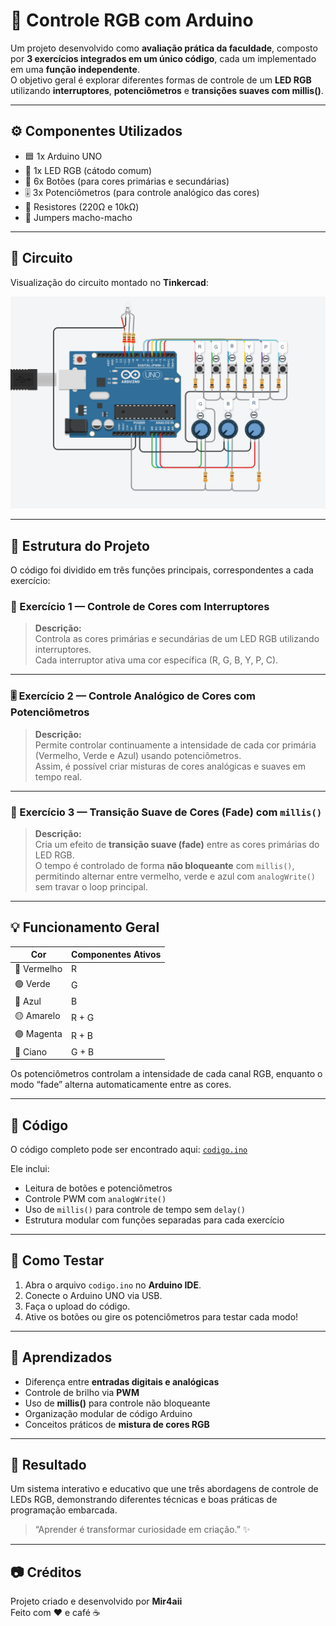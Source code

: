 # 🎨 Controle RGB com Arduino  

Um projeto desenvolvido como **avaliação prática da faculdade**, composto por **3 exercícios integrados em um único código**, cada um implementado em uma **função independente**.  
O objetivo geral é explorar diferentes formas de controle de um **LED RGB** utilizando **interruptores**, **potenciômetros** e **transições suaves com millis()**.

---

## ⚙️ Componentes Utilizados  

- 🟦 1x Arduino UNO  
- 🔴 1x LED RGB (cátodo comum)  
- 🔘 6x Botões (para cores primárias e secundárias)  
- 🎚️ 3x Potenciômetros (para controle analógico das cores)  
- 🪫 Resistores (220Ω e 10kΩ)  
- 🔌 Jumpers macho-macho  

---

## 🔩 Circuito  

Visualização do circuito montado no **Tinkercad**:  

![Circuito RGB](circuito.png)

---

## 🧠 Estrutura do Projeto  

O código foi dividido em três funções principais, correspondentes a cada exercício:

### 🧩 Exercício 1 — Controle de Cores com Interruptores  
> **Descrição:**  
> Controla as cores primárias e secundárias de um LED RGB utilizando interruptores.  
> Cada interruptor ativa uma cor específica (R, G, B, Y, P, C).  

---

### 🎚️ Exercício 2 — Controle Analógico de Cores com Potenciômetros  
> **Descrição:**  
> Permite controlar continuamente a intensidade de cada cor primária (Vermelho, Verde e Azul) usando potenciômetros.  
> Assim, é possível criar misturas de cores analógicas e suaves em tempo real.  

---

### 🌈 Exercício 3 — Transição Suave de Cores (Fade) com `millis()`  
> **Descrição:**  
> Cria um efeito de **transição suave (fade)** entre as cores primárias do LED RGB.  
> O tempo é controlado de forma **não bloqueante** com `millis()`, permitindo alternar entre vermelho, verde e azul com `analogWrite()` sem travar o loop principal.  

---

## 💡 Funcionamento Geral  

| Cor | Componentes Ativos |
|------|--------------------|
| 🔴 Vermelho | R |
| 🟢 Verde | G |
| 🔵 Azul | B |
| 🟡 Amarelo | R + G |
| 🟣 Magenta | R + B |
| 🔵 Ciano | G + B |

Os potenciômetros controlam a intensidade de cada canal RGB, enquanto o modo “fade” alterna automaticamente entre as cores.

---

## 📄 Código  

O código completo pode ser encontrado aqui: [`codigo.ino`](codigo.ino)  

Ele inclui:
- Leitura de botões e potenciômetros  
- Controle PWM com `analogWrite()`  
- Uso de `millis()` para controle de tempo sem `delay()`  
- Estrutura modular com funções separadas para cada exercício  

---

## 🚀 Como Testar  

1. Abra o arquivo `codigo.ino` no **Arduino IDE**.  
2. Conecte o Arduino UNO via USB.  
3. Faça o upload do código.  
4. Ative os botões ou gire os potenciômetros para testar cada modo!  

---

## 🧩 Aprendizados  

- Diferença entre **entradas digitais e analógicas**  
- Controle de brilho via **PWM**  
- Uso de **millis()** para controle não bloqueante  
- Organização modular de código Arduino  
- Conceitos práticos de **mistura de cores RGB**

---

## 🏁 Resultado  

Um sistema interativo e educativo que une três abordagens de controle de LEDs RGB, demonstrando diferentes técnicas e boas práticas de programação embarcada.  

> “Aprender é transformar curiosidade em criação.” ✨  

---

## 📷 Créditos  

Projeto criado e desenvolvido por **Mir4aii**  
Feito com ❤️ e café ☕  
